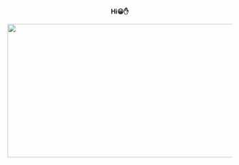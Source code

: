 <div align ="center">
  <p><strong>Hi😀✋</strong></p>
  <p><img src="https://user-images.githubusercontent.com/73564090/130124958-eed7abac-a150-4d19-8355-6d106cc2c6b6.gif" height="300" width="600"></p>
</div>
<div>
</div>
